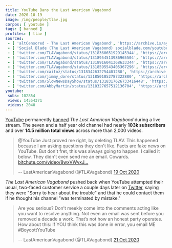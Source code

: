 ```yaml
---
title: YouTube Bans the Last American Vagabond
date: 2020-10-19
image: /img/people/tlav.jpg
corpos: [ youtube ]
tags: [ banned ]
profiles: [ tlav ]
sources:
 - [ 'altCensored - The Last American Vagabond', 'https://archive.is/ayrZq' ]
 - [ 'Social Blade (The Last American Vagabond) socialblade.com/youtube/channel/UC_ClYrAtDNAGy5J0N-AwBNw', 'https://archive.is/4qXIT' ]
 - [ 'twitter.com/TLAVagabond/status/1318360651929145344', 'https://archive.is/O2Aev' ]
 - [ 'twitter.com/TLAVagabond/status/1318954513986965504', 'https://archive.is/rRUet' ]
 - [ 'twitter.com/TLAVagabond/status/1318916041368633344', 'https://archive.is/FJerQ' ]
 - [ 'twitter.com/TLAVagabond/status/1318595543405367296', 'https://archive.is/kgx5g' ]
 - [ 'twitter.com/caitoz/status/1318342632754401280', 'https://archive.is/IkEI0' ]
 - [ 'twitter.com/jimmy_dore/status/1318501852787322880', 'https://archive.is/WDWnI' ]
 - [ 'twitter.com/SlowNewsDayShow/status/1318317626733416448', 'https://archive.is/z8A0r' ]
 - [ 'twitter.com/AbbyMartin/status/1318327657512136704', 'https://archive.is/y5VZK' ]
youtube:
 subs: 102854
 views: 14554371
 videos: 2040
---
```


[YouTube](/youtube/) permanently [banned](/tags/banned/) _The Last American
Vagabond_ during a live stream.  The seven and a half year old channel had
nearly **103k subscribers** and over **14.5 million total views** across more
than 2,000 videos.

> @YouTube Just proved me right, by deleting TLAV. This happened because I am
> asking questions they don't like. Facts are fake news on YouTube. But don't
> fret, this was always going to happen. I called it below. They didn't even
> send me an email. Cowards.
> [bitchute.com/video/8wxVWvxJ...](https://www.bitchute.com/video/8wxVWvxJPs8/)
>
> -- LastAmericanVagabond (@TLAVagabond) [19 Oct 2020](https://archive.is/gMfyZ)

_The Last American Vagabond_ pushed back when YouTube attempted their usual,
two-faced customer service a couple days later on [Twitter](/twitter/), saying
they were "Sorry to hear about the trouble" and that he could contact them if
he thought his channel "was terminated by mistake."

> Are you serious? Don’t meekly come into the comments acting like you want to
> resolve anything. Not even an email was sent before you removed a decade a
> work. That’s not how an honest party operates. How about this: If YOU think
> this was done in error, you email ME #BoycottYouTube
>
> -- LastAmericanVagabond (@TLAVagabond) [21 Oct 2020](https://archive.is/FJerQ)
